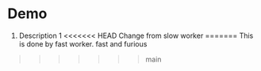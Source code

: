 # Demo
1. Description 1
<<<<<<< HEAD
Change from slow worker
=======
This is done by fast worker.
fast and furious
>>>>>>> main
